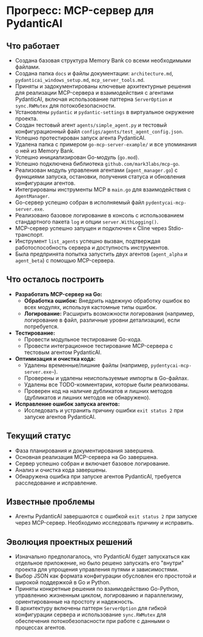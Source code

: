 # Прогресс: MCP-сервер для PydanticAI

## Что работает

*   Создана базовая структура Memory Bank со всеми необходимыми файлами.
*   Создана папка `docs` и файлы документации: `architecture.md`, `pydanticai_windows_setup.md`, `mcp_server_tools.md`.
*   Приняты и задокументированы ключевые архитектурные решения для реализации MCP-сервера и взаимодействия с агентами PydanticAI, включая использование паттерна `ServerOption` и `sync.RWMutex` для потокобезопасности.
*   Установлены `pydantic` и `pydantic-settings` в виртуальное окружение проекта.
*   Создан тестовый агент `agents/simple_agent.py` и тестовый конфигурационный файл `configs/agents/test_agent_config.json`.
*   Успешно протестирован запуск агента PydanticAI.
*   Удалена папка с примером `go-mcp-server-example/` и все упоминания о ней из Memory Bank.
*   Успешно инициализирован Go-модуль (`go.mod`).
*   Успешно подключена библиотека `github.com/mark3labs/mcp-go`.
*   Реализован модуль управления агентами (`agent_manager.go`) с функциями запуска, остановки, получения статуса и обновления конфигурации агентов.
*   Интегрированы инструменты MCP в `main.go` для взаимодействия с `AgentManager`.
*   Go-сервер успешно собран в исполняемый файл `pydentycai-mcp-server.exe`.
*   Реализовано базовое логирование в консоль с использованием стандартного пакета `log` и опции `server.WithLogging()`.
*   MCP-сервер успешно запущен и подключен к Cline через Stdio-транспорт.
*   Инструмент `list_agents` успешно вызван, подтверждая работоспособность сервера и доступность инструментов.
*   Была предпринята попытка запустить двух агентов (`agent_alpha` и `agent_beta`) с помощью MCP-сервера.

## Что осталось построить

*   **Разработать MCP-сервер на Go:**
    *   **Обработка ошибок:** Внедрить надежную обработку ошибок во всех модулях, используя кастомные типы ошибок.
    *   **Логирование:** Расширить возможности логирования (например, логирование в файл, различные уровни детализации), если потребуется.
*   **Тестирование:**
    *   Провести модульное тестирование Go-кода.
    *   Провести интеграционное тестирование MCP-сервера с тестовым агентом PydanticAI.
*   **Оптимизация и очистка кода:**
    *   Удалены временные/лишние файлы (например, `pydentycai-mcp-server.exe~`).
    *   Проверены и удалены неиспользуемые импорты в Go-файлах.
    *   Удалены все TODO-комментарии, которые были реализованы.
    *   Проверен код на наличие дубликатов и лишних методов (дубликатов и лишних методов не обнаружено).
*   **Исправление ошибок запуска агентов:**
    *   Исследовать и устранить причину ошибки `exit status 2` при запуске агентов PydanticAI.

## Текущий статус

*   Фаза планирования и документирования завершена.
*   Основная реализация MCP-сервера на Go завершена.
*   Сервер успешно собран и включает базовое логирование.
*   Анализ и очистка кода завершены.
*   Обнаружена ошибка при запуске агентов PydanticAI, требуется расследование и исправление.

## Известные проблемы
*   Агенты PydanticAI завершаются с ошибкой `exit status 2` при запуске через MCP-сервер. Необходимо исследовать причину и исправить.


## Эволюция проектных решений

*   Изначально предполагалось, что PydanticAI будет запускаться как отдельное приложение, но было решено запускать его "внутри" проекта для упрощения управления путями и зависимостями.
*   Выбор JSON как формата конфигурации обусловлен его простотой и широкой поддержкой в Go и Python.
*   Приняты конкретные решения по взаимодействию Go-Python, управлению жизненным циклом, логированию и параллелизму, ориентированные на простоту и надежность.
*   В архитектуру включены паттерн `ServerOption` для гибкой конфигурации сервера и использование `sync.RWMutex` для обеспечения потокобезопасности при работе с данными о процессах агентов.
</content>
